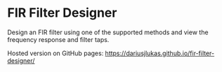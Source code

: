 # FIR Filter Designer

Design an FIR filter using one of the supported methods and view the frequency response and filter taps.

Hosted version on GitHub pages: https://dariusjlukas.github.io/fir-filter-designer/
